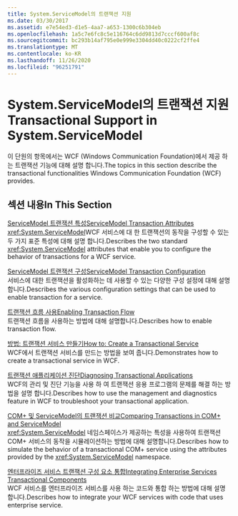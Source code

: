 ```yaml
---
title: System.ServiceModel의 트랜잭션 지원
ms.date: 03/30/2017
ms.assetid: e7e54ed3-d1e5-4aa7-a653-1300c6b304eb
ms.openlocfilehash: 1a5c7e6fc8c5e116764c6dd9813d7cccf600af8c
ms.sourcegitcommit: bc293b14af795e0e999e3304dd40c0222cf2ffe4
ms.translationtype: MT
ms.contentlocale: ko-KR
ms.lasthandoff: 11/26/2020
ms.locfileid: "96251791"
---
```

# <a name="transactional-support-in-systemservicemodel"></a><span data-ttu-id="04bd9-102">System.ServiceModel의 트랜잭션 지원</span><span class="sxs-lookup"><span data-stu-id="04bd9-102">Transactional Support in System.ServiceModel</span></span>

<span data-ttu-id="04bd9-103">이 단원의 항목에서는 WCF (Windows Communication Foundation)에서 제공 하는 트랜잭션 기능에 대해 설명 합니다.</span><span class="sxs-lookup"><span data-stu-id="04bd9-103">The topics in this section describe the transactional functionalities Windows Communication Foundation (WCF) provides.</span></span>  
  
## <a name="in-this-section"></a><span data-ttu-id="04bd9-104">섹션 내용</span><span class="sxs-lookup"><span data-stu-id="04bd9-104">In This Section</span></span>  

 [<span data-ttu-id="04bd9-105">ServiceModel 트랜잭션 특성</span><span class="sxs-lookup"><span data-stu-id="04bd9-105">ServiceModel Transaction Attributes</span></span>](servicemodel-transaction-attributes.md)  
 <span data-ttu-id="04bd9-106"><xref:System.ServiceModel>WCF 서비스에 대 한 트랜잭션의 동작을 구성할 수 있는 두 가지 표준 특성에 대해 설명 합니다.</span><span class="sxs-lookup"><span data-stu-id="04bd9-106">Describes the two standard <xref:System.ServiceModel> attributes that enable you to configure the behavior of transactions for a WCF service.</span></span>  
  
 [<span data-ttu-id="04bd9-107">ServiceModel 트랜잭션 구성</span><span class="sxs-lookup"><span data-stu-id="04bd9-107">ServiceModel Transaction Configuration</span></span>](servicemodel-transaction-configuration.md)  
 <span data-ttu-id="04bd9-108">서비스에 대한 트랜잭션을 활성화하는 데 사용할 수 있는 다양한 구성 설정에 대해 설명합니다.</span><span class="sxs-lookup"><span data-stu-id="04bd9-108">Describes the various configuration settings that can be used to enable transaction for a service.</span></span>  
  
 [<span data-ttu-id="04bd9-109">트랜잭션 흐름 사용</span><span class="sxs-lookup"><span data-stu-id="04bd9-109">Enabling Transaction Flow</span></span>](enabling-transaction-flow.md)  
 <span data-ttu-id="04bd9-110">트랜잭션 흐름을 사용하는 방법에 대해 설명합니다.</span><span class="sxs-lookup"><span data-stu-id="04bd9-110">Describes how to enable transaction flow.</span></span>  
  
 [<span data-ttu-id="04bd9-111">방법: 트랜잭션 서비스 만들기</span><span class="sxs-lookup"><span data-stu-id="04bd9-111">How to: Create a Transactional Service</span></span>](how-to-create-a-transactional-service.md)  
 <span data-ttu-id="04bd9-112">WCF에서 트랜잭션 서비스를 만드는 방법을 보여 줍니다.</span><span class="sxs-lookup"><span data-stu-id="04bd9-112">Demonstrates how to create a transactional service in WCF.</span></span>  
  
 [<span data-ttu-id="04bd9-113">트랜잭션 애플리케이션 진단</span><span class="sxs-lookup"><span data-stu-id="04bd9-113">Diagnosing Transactional Applications</span></span>](diagnosing-transactional-applications.md)  
 <span data-ttu-id="04bd9-114">WCF의 관리 및 진단 기능을 사용 하 여 트랜잭션 응용 프로그램의 문제를 해결 하는 방법을 설명 합니다.</span><span class="sxs-lookup"><span data-stu-id="04bd9-114">Describes how to use the management and diagnostics feature in WCF to troubleshoot your transactional application.</span></span>  
  
 [<span data-ttu-id="04bd9-115">COM+ 및 ServiceModel의 트랜잭션 비교</span><span class="sxs-lookup"><span data-stu-id="04bd9-115">Comparing Transactions in COM+ and ServiceModel</span></span>](comparing-transactions-in-com-and-servicemodel.md)  
 <span data-ttu-id="04bd9-116"><xref:System.ServiceModel> 네임스페이스가 제공하는 특성을 사용하여 트랜잭션 COM+ 서비스의 동작을 시뮬레이션하는 방법에 대해 설명합니다.</span><span class="sxs-lookup"><span data-stu-id="04bd9-116">Describes how to simulate the behavior of a transactional COM+ service using the attributes provided by the <xref:System.ServiceModel> namespace.</span></span>  
  
 [<span data-ttu-id="04bd9-117">엔터프라이즈 서비스 트랜잭션 구성 요소 통합</span><span class="sxs-lookup"><span data-stu-id="04bd9-117">Integrating Enterprise Services Transactional Components</span></span>](integrating-enterprise-services-transactional-components.md)  
 <span data-ttu-id="04bd9-118">WCF 서비스를 엔터프라이즈 서비스를 사용 하는 코드와 통합 하는 방법에 대해 설명 합니다.</span><span class="sxs-lookup"><span data-stu-id="04bd9-118">Describes how to integrate your WCF services with code that uses enterprise service.</span></span>

